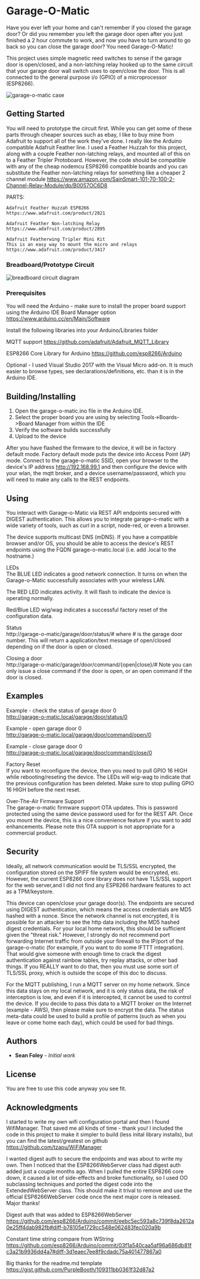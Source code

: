 # Garage-O-Matic

Have you ever left your home and can't remember if you closed the garage door?  Or did you remember you left the garage 
door open after you just finished a 2 hour commute to work, and now you have to turn around to go back
so you can close the garage door?  You need Garage-O-Matic!

This project uses simple magnetic reed switches to sense if the garage door is open/closed, and a non-latching relay
hooked up to the same circuit that your garage door wall switch uses to open/close the door.  This is all connected
to the general purpose i/o (GPIO) of a microprocessor (ESP8266).


![garage-o-matic case](./img/garage-o-matic-case.jpg)

## Getting Started

You will need to prototype the circuit first.  While you can get some of these parts through cheaper sources such as ebay,
I like to buy mine from Adafruit to support all of the work they've done.  I really like the Arduino compatible
Adafruit Feather line.  I used a Feather Huzzah for this project, along with a couple Feather non-latching relays,
and mounted all of this on to a Feather Tripler Protoboard.  However, the code should be compatible with any of the
cheap nodemcu ESP8266 compatible boards and you can substitute the Feather non-latching relays for something like
a cheaper 2 channel module https://www.amazon.com/SainSmart-101-70-100-2-Channel-Relay-Module/dp/B0057OC6D8

PARTS:

    Adafruit Feather Huzzah ESP8266
    https://www.adafruit.com/product/2821

    Adafruit Feather Non-latching Relay
    https://www.adafruit.com/product/2895

    Adafruit Featherwing Tripler Mini Kit
	This is an easy way to mount the micro and relays
    https://www.adafruit.com/product/3417


### Breadboard/Prototype Circuit

![breadboard circuit diagram](./img/garage-o-matic-breadboard.jpg)

### Prerequisites

You will need the Arduino - make sure to install the proper board
support using the Arduino IDE Board Manager option
https://www.arduino.cc/en/Main/Software

Install the following libraries into your Arduino/Libraries folder

MQTT support
https://github.com/adafruit/Adafruit_MQTT_Library

ESP8266 Core Library for Arduino
https://github.com/esp8266/Arduino

Optional - I used Visual Studio 2017 with the Visual Micro add-on.  It is much easier
to browse types, see declarations/definitions, etc. than it is in the Arduino IDE.

## Building/Installing

1.  Open the garage-o-matic.ino file in the Arduino IDE.
1.  Select the proper board you are using by selecting Tools->Boards->Board Manager from within the IDE
1.  Verify the software builds successfully
1.  Upload to the device

After you have flashed the firmware to the device, it will be in factory default mode. 
Factory default mode puts the device into Access Point (AP) mode.  Connect to the 
garage-o-matic SSID, open your browser to the device's IP address http://192.168.99.1
and then configure the device with your wlan, the mqtt broker, and a device
username/password, which you will need to make any calls to the REST endpoints.

## Using

You interact with Garage-o-Matic via REST API endpoints secured with DIGEST authentication. This 
allows you to integrate garage-o-matic with a wide variety of tools, such as curl in a script,
node-red, or even a browser.

The device supports multicast DNS (mDNS).  If you have a compatible browser and/or OS, you should
be able to access the device's REST endpoints using the FQDN garage-o-matic.local (i.e. add .local to
the hostname.)

LEDs  
The BLUE LED indicates a good network connection.  It turns on when the Garage-o-Matic successfully
associates with your wireless LAN.

The RED LED indicates activity. It will flash to indicate the device is operating normally.

Red/Blue LED wig/wag indicates a successful factory reset of the configuration data.

Status  
http://garage-o-matic/garage/door/status/# where # is the garage door number. This will return
a application/text message of open/closed depending on if the door is open or closed.

Closing a door  
http://garage-o-matic/garage/door/command/{open|close}/# Note you can only issue a close command
if the door is open, or an open command if the door is closed.

## Examples

Example - check the status of garage door 0  
http://garage-o-matic.local/garage/door/status/0

Example - open garage door 0  
http://garage-o-matic.local/garage/door/command/open/0

Example - close garage door 0  
http://garage-o-matic.local/garage/door/command/close/0

Factory Reset  
If you want to reconfigure the device, then you need to pull GPIO 16 HIGH while rebooting/reseting 
the device. The LEDs will wig-wag to indicate that the previous configuration has been deleted. 
Make sure to stop pulling GPIO 16 HIGH before the next reset.

Over-The-Air Firmware Support  
The garage-o-matic firmware support OTA updates.  This is password protected using the same
device password used for for the REST API.  Once you mount the device, this is a nice 
convenience feature if you want to add enhancements.  Please note this OTA support is not
appropriate for a commercial product.

## Security

Ideally, all network communication would be TLS/SSL encrypted, the configuration stored on 
the SPIFF file system would be encrypted, etc. However, the current ESP8266 core library 
does not have TLS/SSL support for the web server,and I did not find any ESP8266 hardware 
features to act as a TPM/keystore.  

This device can open/close your garage door(s).  The endpoints are secured using DIGEST 
authentication, which means the access credentials are MD5 hashed with a nonce.  Since the
network channel is not encrypted, it is possible for an attacker to see the http data including
the MD5 hashed digest credentials.  For your local home network, this should be sufficient given
the "threat risk."  However, I strongly do not recommend port forwarding Internet traffic from outside
your firewall to the IP/port of the garage-o-matic (for example, if you want to do some IFTTT 
integration).  That would give someone with enough time to crack the digest authentication against
rainbow tables, try replay attacks, or other bad things. If you REALLY want to do that, then you
must use some sort of TLS/SSL proxy, which is outside the scope of this doc to discuss.

For the MQTT publishing, I run a MQTT server on my home network. Since this data stays on my
local network, and it is only status data, the risk of interception is low, and even if it is
intercepted, it cannot be used to control the device.  If you decide to pass this data
to a MQTT broker on the Internet (example - AWS), then please make sure to encrypt the data.
The status meta-data could be used to build a profile of patterns (such as when you leave or come
home each day), which could be used for bad things.

## Authors

* **Sean Foley** - *Initial work*

## License

You are free to use this code anyway you see fit.

## Acknowledgments

I started to write my own wifi configuration portal and then I found WifiManager.
That saved me all kinds of time - thank you! I included the code in this project
to make it simpler to build (less inital library installs), but you can find the
latest/greatest on github
https://github.com/tzapu/WiFiManager

I wanted digest auth to secure the endpoints and was about to write my own.  Then I noticed that 
the ESP8266WebServer class had digest auth added just a couple months ago.  When I pulled 
the entire ESP8266 core down, it caused a lot of side-effects and broke functionality, so I 
used OO subclassing techniques and ported the digest code into the ExtendedWebServer class. 
This should make it trival to remove and use the official ESP8266WebServer code once the next 
major core is released.  Major thanks!

Digest auth that was added to ESP8266WebServer
https://github.com/esp8266/Arduino/commit/eebc5ec593a8c739f8da2612a0e25ff4dab982fb#diff-b78105e1729cc548e062483fec020a9b

Constant time string compare from WString
https://github.com/esp8266/Arduino/commit/03f1a540caa5af96a686db81fc3a21b9936dd4a7#diff-3d1eaec7ee8f9cdadc75a401477867a0

Big thanks for the readme.md template
https://gist.github.com/PurpleBooth/109311bb0361f32d87a2